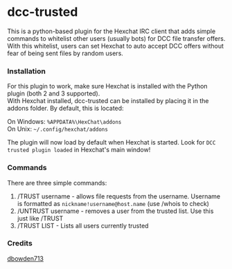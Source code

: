 # dcc-trusted

This is a python-based plugin for the Hexchat IRC client that adds simple commands to whitelist other users (usually bots) for DCC file transfer offers. With this whitelist, users can set Hexchat to auto accept DCC offers without fear of being sent files by random users.

### Installation

For this plugin to work, make sure Hexchat is installed with the Python plugin (both 2 and 3 supported).  
With Hexchat installed, dcc-trusted can be installed by placing it in the addons folder. By default, this is located:

On Windows: `%APPDATA%\HexChat\addons`  
On Unix: `~/.config/hexchat/addons`

The plugin will now load by default when Hexchat is started. Look for `DCC trusted plugin loaded` in Hexchat's main window!

### Commands

There are three simple commands:

1. /TRUST username - allows file requests from the username. Username is formatted as `nickname!username@host.name` (use /whois to check)
2. /UNTRUST username - removes a user from the trusted list. Use this just like /TRUST
3. /TRUST LIST - Lists all users currently trusted

### Credits
[dbowden713](https://github.com/dbowden713)
